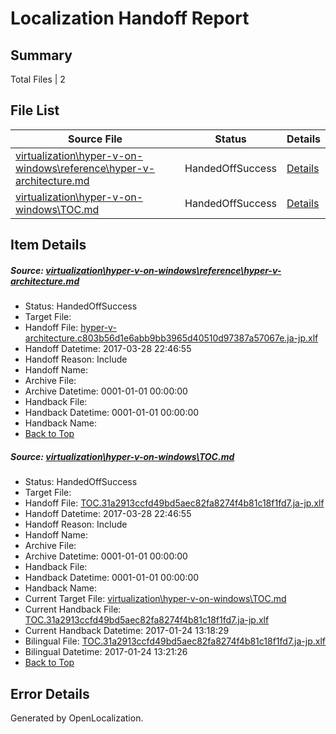 # <a name='report-top'></a> Localization Handoff Report

## Summary
 Total Files | 2

## File List
 Source File | Status | Details 
 ----------- | ------ | ------- 
 [virtualization\hyper-v-on-windows\reference\hyper-v-architecture.md](https://github.com/Microsoft/Virtualization-Documentation-Private/blob/bb171f4a858fefe33dd0748b500a018fd0382ea6/virtualization/hyper-v-on-windows/reference/hyper-v-architecture.md) | HandedOffSuccess | [Details](#a986af5c3a448265540671bd2d6678dbcd4d0833200)
 [virtualization\hyper-v-on-windows\TOC.md](https://github.com/Microsoft/Virtualization-Documentation-Private/blob/bb171f4a858fefe33dd0748b500a018fd0382ea6/virtualization/hyper-v-on-windows/TOC.md) | HandedOffSuccess | [Details](#3b904d73a3acbfdbf519c9fb3ef3b5d237975dd9206)

## Item Details
##### <a name='a986af5c3a448265540671bd2d6678dbcd4d0833200'></a> Source: [virtualization\hyper-v-on-windows\reference\hyper-v-architecture.md](https://github.com/Microsoft/Virtualization-Documentation-Private/blob/bb171f4a858fefe33dd0748b500a018fd0382ea6/virtualization/hyper-v-on-windows/reference/hyper-v-architecture.md)
* Status: HandedOffSuccess
* Target File: 
* Handoff File: [hyper-v-architecture.c803b56d1e6abb9bb3965d40510d97387a57067e.ja-jp.xlf](https://github.com/Microsoft/Virtualization-Documentation-Private.handoff/blob/4a0561fcc6f03f95602a04d3dfa32978096de9b1/ol-handoff/Microsoft/Virtualization-Documentation-Private.ja-jp/live/hyper-v-architecture.c803b56d1e6abb9bb3965d40510d97387a57067e.ja-jp.xlf)
* Handoff Datetime: 2017-03-28 22:46:55
* Handoff Reason: Include
* Handoff Name: 
* Archive File: 
* Archive Datetime: 0001-01-01 00:00:00
* Handback File: 
* Handback Datetime: 0001-01-01 00:00:00
* Handback Name: 
* [Back to Top](#report-top)

##### <a name='3b904d73a3acbfdbf519c9fb3ef3b5d237975dd9206'></a> Source: [virtualization\hyper-v-on-windows\TOC.md](https://github.com/Microsoft/Virtualization-Documentation-Private/blob/bb171f4a858fefe33dd0748b500a018fd0382ea6/virtualization/hyper-v-on-windows/TOC.md)
* Status: HandedOffSuccess
* Target File: 
* Handoff File: [TOC.31a2913ccfd49bd5aec82fa8274f4b81c18f1fd7.ja-jp.xlf](https://github.com/Microsoft/Virtualization-Documentation-Private.handoff/blob/4a0561fcc6f03f95602a04d3dfa32978096de9b1/ol-handoff/Microsoft/Virtualization-Documentation-Private.ja-jp/live/TOC.31a2913ccfd49bd5aec82fa8274f4b81c18f1fd7.ja-jp.xlf)
* Handoff Datetime: 2017-03-28 22:46:55
* Handoff Reason: Include
* Handoff Name: 
* Archive File: 
* Archive Datetime: 0001-01-01 00:00:00
* Handback File: 
* Handback Datetime: 0001-01-01 00:00:00
* Handback Name: 
* Current Target File: [virtualization\hyper-v-on-windows\TOC.md](https://github.com/Microsoft/Virtualization-Documentation-Private.ja-jp/blob/1e3bd54d4b6fd9d049c406af9f4cd6a45f42dda7/virtualization/hyper-v-on-windows/TOC.md)
* Current Handback File: [TOC.31a2913ccfd49bd5aec82fa8274f4b81c18f1fd7.ja-jp.xlf](https://github.com/Microsoft/Virtualization-Documentation-Private.handback/blob/8063c3e1030aaad7d80115fac104c95cc716dbfd/ol-handback/Microsoft/Virtualization-Documentation-Private.ja-jp/live/TOC.31a2913ccfd49bd5aec82fa8274f4b81c18f1fd7.ja-jp.xlf)
* Current Handback Datetime: 2017-01-24 13:18:29
* Bilingual File: [TOC.31a2913ccfd49bd5aec82fa8274f4b81c18f1fd7.ja-jp.xlf](https://github.com/Microsoft/Virtualization-Documentation-Private.handback/blob/8063c3e1030aaad7d80115fac104c95cc716dbfd/ol-handback/Microsoft/Virtualization-Documentation-Private.ja-jp/live/TOC.31a2913ccfd49bd5aec82fa8274f4b81c18f1fd7.ja-jp.xlf)
* Bilingual Datetime: 2017-01-24 13:21:26
* [Back to Top](#report-top)


## Error Details

Generated by OpenLocalization.
